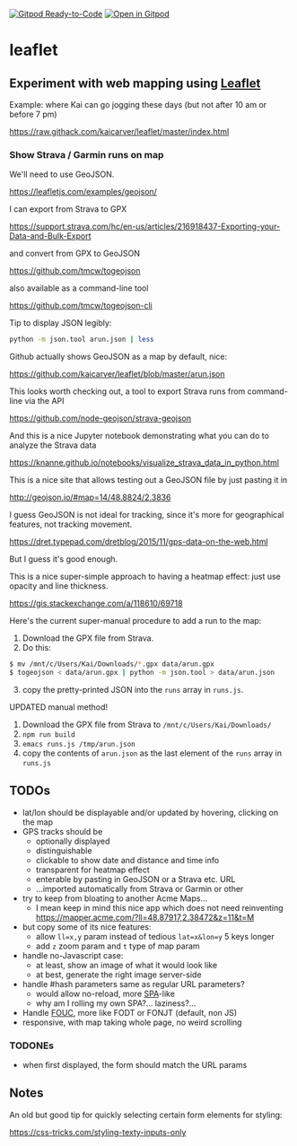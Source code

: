[![Gitpod Ready-to-Code](https://img.shields.io/badge/Gitpod-Ready--to--Code-blue?logo=gitpod)](https://gitpod.io/#https://github.com/kaicarver/leaflet) 
[![Open in Gitpod](https://gitpod.io/button/open-in-gitpod.svg)](https://gitpod.io/#https://github.com/kaicarver/leaflet)

# leaflet

## Experiment with web mapping using [Leaflet](https://leafletjs.com/)

Example: where Kai can go jogging these days
(but not after 10 am or before 7 pm)

https://raw.githack.com/kaicarver/leaflet/master/index.html

### Show Strava / Garmin runs on map

We'll need to use GeoJSON.

https://leafletjs.com/examples/geojson/

I can export from Strava to GPX

https://support.strava.com/hc/en-us/articles/216918437-Exporting-your-Data-and-Bulk-Export

and convert from GPX to GeoJSON

https://github.com/tmcw/togeojson

also available as a command-line tool

https://github.com/tmcw/togeojson-cli

Tip to display JSON legibly:

```bash
python -m json.tool arun.json | less
```

Github actually shows GeoJSON as a map by default, nice:

https://github.com/kaicarver/leaflet/blob/master/arun.json

This looks worth checking out, a tool to export Strava runs from command-line via the API

https://github.com/node-geojson/strava-geojson

And this is a nice Jupyter notebook demonstrating what you can do to analyze the Strava data

https://knanne.github.io/notebooks/visualize_strava_data_in_python.html

This is a nice site that allows testing out a GeoJSON file by just pasting it in

http://geojson.io/#map=14/48.8824/2.3836

I guess GeoJSON is not ideal for tracking, since it's more for geographical features, not tracking movement.

https://dret.typepad.com/dretblog/2015/11/gps-data-on-the-web.html

But I guess it's good enough.

This is a nice super-simple approach to having a heatmap effect: just use opacity and line thickness.

https://gis.stackexchange.com/a/118610/69718

Here's the current super-manual procedure to add a run to the map:

1. Download the GPX file from Strava.
2. Do this:

```bash
$ mv /mnt/c/Users/Kai/Downloads/*.gpx data/arun.gpx
$ togeojson < data/arun.gpx | python -m json.tool > data/arun.json
```

3. copy the pretty-printed JSON into the `runs` array in `runs.js`.

UPDATED manual method!

1. Download the GPX file from Strava to `/mnt/c/Users/Kai/Downloads/`
2. `npm run build`
3. `emacs runs.js /tmp/arun.json`
4. copy the contents of `arun.json` as the last element
   of the `runs` array in `runs.js`

## TODOs

* lat/lon should be displayable and/or updated by hovering, clicking on the map
* GPS tracks should be
  * optionally displayed
  * distinguishable
  * clickable to show date and distance and time info
  * transparent for heatmap effect
  * enterable by pasting in GeoJSON or a Strava etc. URL
  * ...imported automatically from Strava or Garmin or other
* try to keep from bloating to another Acme Maps...
  * I mean keep in mind this nice app which does not need reinventing<br>
  https://mapper.acme.com/?ll=48.87917,2.38472&z=11&t=M
* but copy some of its nice features:
  * allow `ll=x,y` param instead of tedious `lat=x&lon=y` 5 keys longer
  * add `z` zoom param and `t` type of map param
* handle no-Javascript case:
  * at least, show an image of what it would look like
  * at best, generate the right image server-side
* handle #hash parameters same as regular URL parameters?
  * would allow no-reload, more [SPA](https://en.wikipedia.org/wiki/Single-page_application)-like
  * why am I rolling my own SPA?... laziness?...
* Handle [FOUC](https://en.wikipedia.org/wiki/Flash_of_unstyled_content), more like FODT or FONJT (default, non JS)
* responsive, with map taking whole page, no weird scrolling

### TODONEs

* when first displayed, the form should match the URL params 

## Notes

An old but good tip for quickly selecting certain form elements for styling:

https://css-tricks.com/styling-texty-inputs-only

